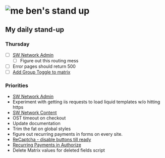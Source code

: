 # ![me](https://avatars2.githubusercontent.com/u/5232044?s=50&v=4) ben's stand up

## My daily stand-up

### Thursday

- [ ] [SW Network Admin](https://app.clickup.com/8537154/v/l/li/54890360?pr=12760709)
    - [ ] Figure out this routing mess
- [ ] Error pages should return 500
- [ ] [Add Group Toggle to matrix](https://app.clickup.com/t/13nj8df)

### Priorities 
    
- [SW Network Admin](https://app.clickup.com/8537154/v/l/li/54890360?pr=12760709)
- Experiment with getting iis requests to load liquid templates w/o hitting https
- [SW Network Content](https://app.clickup.com/8537154/v/l/li/54892353?pr=12760709)
- OST timeout on checkout
- Update documentation
- Trim the fat on global styles
- figure out recurring payments in forms on every site.
- [ReCaptcha - disable buttons till ready](https://projects.madebyspeak.com/#/tasks/17598281)
- [Recurring Payments in Authorize](https://projects.madebyspeak.com/#/tasks/16411534)
- Delete Matrix values for deleted fields script
